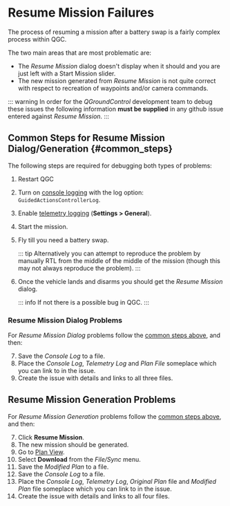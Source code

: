 # Resume Mission Failures

The process of resuming a mission after a battery swap is a fairly complex process within QGC.

The two main areas that are most problematic are:

* The *Resume Mission* dialog doesn't display when it should and you are just left with a Start Mission slider.
* The new mission generated from *Resume Mission* is not quite correct with respect to recreation of waypoints and/or camera commands.

::: warning
In order for the *QGroundControl* development team to debug these issues the following information **must be supplied** in any github issue entered against *Resume Mission*.
:::

## Common Steps for Resume Mission Dialog/Generation {#common_steps}

The following steps are required for debugging both types of problems:

1. Restart QGC
2. Turn on [console logging](../SettingsView/console_logging.md) with the log option: `GuidedActionsControllerLog`.
3. Enable [telemetry logging](../SettingsView/General.md#miscellaneous) (**Settings > General**).
4. Start the mission.
5. Fly till you need a battery swap.

   ::: tip
   Alternatively you can attempt to reproduce the problem by manually RTL from the middle of the middle of the mission (though this may not always reproduce the problem).
   :::
   
6. Once the vehicle lands and disarms you should get the *Resume Mission* dialog. 

   ::: info
   If not there is a possible bug in QGC.
   :::

### Resume Mission Dialog Problems

For *Resume Mission Dialog* problems follow the [common steps above](#common_steps), and then:

7. Save the *Console Log* to a file.
8. Place the *Console Log*, *Telemetry Log* and *Plan File* someplace which you can link to in the issue.
9. Create the issue with details and links to all three files.

## Resume Mission Generation Problems

For *Resume Mission Generation* problems follow the [common steps above](#common_steps), and then:

7. Click **Resume Mission**.
8. The new mission should be generated.
9. Go to [Plan View](../PlanView/PlanView.md).
10. Select **Download** from the *File/Sync* menu.
11. Save the *Modified Plan* to a file.
12. Save the *Console Log* to a file.
13. Place the *Console Log*, *Telemetry Log*, *Original Plan* file and *Modified Plan* file someplace which you can link to in the issue.
14. Create the issue with details and links to all four files.